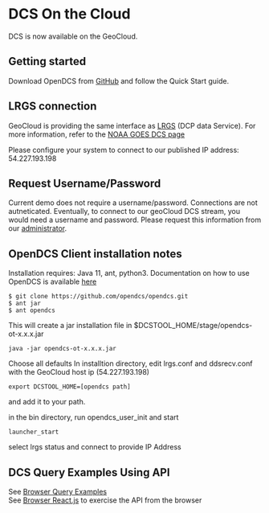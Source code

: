 # DCS On the Cloud

DCS is now available on the GeoCloud.

## Getting started
Download OpenDCS from [GitHub](https://github.com/opendcs/opendcs)
and follow the Quick Start guide.

## LRGS connection
GeoCloud is providing the same interface as [LRGS](https://opendcs-env.readthedocs.io/en/latest/lrgs-userguide.html) (DCP data Service).
For more information, refer to the [NOAA GOES DCS page](https://dcs1.noaa.gov/)

Please configure your system to connect to our published IP address: 54.227.193.198

## Request Username/Password
Current demo does not require a username/password.  Connections are not autneticated.
Eventually, to connect to our geoCloud DCS stream, you would need a username and password.
Please request this information from our [administrator](mailto:admin@geoxo.io).

## OpenDCS Client installation notes
Installation requires: Java 11, ant, python3.
Documentation on how to use OpenDCS is available [here](https://opendcs-env.readthedocs.io/en/latest/index.html)

```
$ git clone https://github.com/opendcs/opendcs.git
$ ant jar
$ ant opendcs
```
This will create a jar installation file in $DCSTOOL_HOME/stage/opendcs-ot-x.x.x.jar

```
java -jar opendcs-ot-x.x.x.jar
```
Choose all defaults
In installtion directory, edit lrgs.conf and ddsrecv.conf with the GeoCloud host ip (54.227.193.198)
```
export DCSTOOL_HOME=[opendcs path]
```
and add it to your path.

in the bin directory, run opendcs_user_init
and start 
```
launcher_start 
```

select lrgs status and connect to provide IP Address
## DCS Query Examples Using API
See [Browser Query Examples](/query)<br/>
See [Browser React.js](react.js) to exercise the API from the browser





